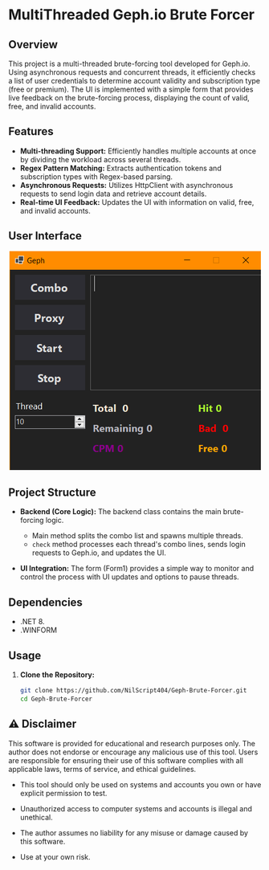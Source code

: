 # MultiThreaded Geph.io Brute Forcer

## Overview

This project is a multi-threaded brute-forcing tool developed for Geph.io. Using asynchronous requests and concurrent threads, it efficiently checks a list of user credentials to determine account validity and subscription type (free or premium). The UI is implemented with a simple form that provides live feedback on the brute-forcing process, displaying the count of valid, free, and invalid accounts.

## Features

- **Multi-threading Support:** Efficiently handles multiple accounts at once by dividing the workload across several threads.
- **Regex Pattern Matching:** Extracts authentication tokens and subscription types with Regex-based parsing.
- **Asynchronous Requests:** Utilizes HttpClient with asynchronous requests to send login data and retrieve account details.
- **Real-time UI Feedback:** Updates the UI with information on valid, free, and invalid accounts.
## User Interface


<p align="center">

  <img src="https://github.com/NilScript404/Get-Brute-Forcer/blob/main/UI.PNG" alt="Application UI">

</p>

## Project Structure

- **Backend (Core Logic):** The backend class contains the main brute-forcing logic.
  - Main method splits the combo list and spawns multiple threads.
  - `check` method processes each thread's combo lines, sends login requests to Geph.io, and updates the UI.
  
- **UI Integration:** The form (Form1) provides a simple way to monitor and control the process with UI updates and options to pause threads.

## Dependencies

- .NET 8.
- .WINFORM 


## Usage

1. **Clone the Repository:**

   ```bash
   git clone https://github.com/NilScript404/Geph-Brute-Forcer.git
   cd Geph-Brute-Forcer
## ⚠️ Disclaimer


This software is provided for educational and research purposes only. The author does not endorse or encourage any malicious use of this tool. Users are responsible for ensuring their use of this software complies with all applicable laws, terms of service, and ethical guidelines.


- This tool should only be used on systems and accounts you own or have explicit permission to test.

- Unauthorized access to computer systems and accounts is illegal and unethical.

- The author assumes no liability for any misuse or damage caused by this software.

- Use at your own risk.
